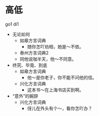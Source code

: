# 高低
go1 di1
+ 无论如何
  * 如皋方言词典
    - 随你怎吖劝相，她是～不依。
  * 泰州方言词典2
  - 同他说咖半天，他～不同意。
+ 终究、毕竟、到底
  * 如皋方言词典
    - 他～是你老子，你不能不问他的信。
  * 兴化方言词典
    - 这本书～在上海书店买到啊。
+ “意外”的婉辞
  * 兴化方言词典
    - 伢儿在外头有个～，看你怎吖办？
